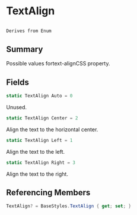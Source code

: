 # TextAlign

## 
```c#
Derives from Enum
```

## Summary

Possible values fortext-alignCSS property.
## Fields

```c#
static TextAlign Auto = 0
```
Unused.
```c#
static TextAlign Center = 2
```
Align the text to the horizontal center.
```c#
static TextAlign Left = 1
```
Align the text to the left.
```c#
static TextAlign Right = 3
```
Align the text to the right.
## Referencing Members

```c#
TextAlign? = BaseStyles.TextAlign { get; set; } 
```
